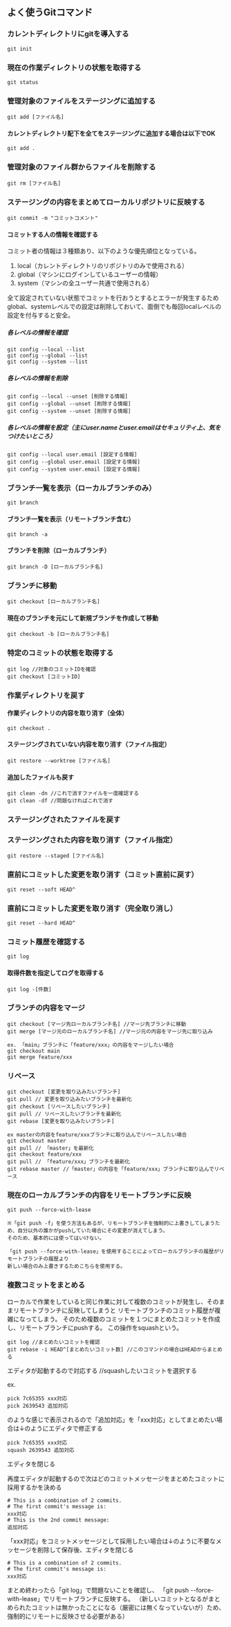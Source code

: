 ## よく使うGitコマンド

### カレントディレクトリにgitを導入する
```
git init
```

### 現在の作業ディレクトリの状態を取得する
```
git status
```

### 管理対象のファイルをステージングに追加する
```
git add [ファイル名]
```

#### カレントディレクトリ配下を全てをステージングに追加する場合は以下でOK
```
git add .
```

### 管理対象のファイル群からファイルを削除する
```
git rm [ファイル名]
```

### ステージングの内容をまとめてローカルリポジトリに反映する
```
git commit -m "コミットコメント"
```

#### コミットする人の情報を確認する

コミット者の情報は３種類あり、以下のような優先順位となっている。

1. local（カレントディレクトリのリポジトリのみで使用される）
2. global（マシンにログインしているユーザーの情報）
3. system（マシンの全ユーザー共通で使用される）

全て設定されていない状態でコミットを行おうとするとエラーが発生するため
global、systemレベルでの設定は削除しておいて、面倒でも毎回localレベルの設定を付与すると安全。

##### 各レベルの情報を確認
```
git config --local --list
git config --global --list
git config --system --list
```

##### 各レベルの情報を削除
```
git config --local --unset [削除する情報]
git config --global --unset [削除する情報]
git config --system --unset [削除する情報]
```

##### 各レベルの情報を設定（主にuser.nameとuser.emailはセキュリティ上、気をつけたいところ）
```
git config --local user.email [設定する情報]
git config --global user.email [設定する情報]
git config --system user.email [設定する情報]
```

### ブランチ一覧を表示（ローカルブランチのみ）
```
git branch
```

#### ブランチ一覧を表示（リモートブランチ含む）
```
git branch -a
```

#### ブランチを削除（ローカルブランチ）
```
git branch -D [ローカルブランチ名]
```

### ブランチに移動
```
git checkout [ローカルブランチ名]
```

#### 現在のブランチを元にして新規ブランチを作成して移動
```
git checkout -b [ローカルブランチ名]
```

### 特定のコミットの状態を取得する
```
git log //対象のコミットIDを確認
git checkout [コミットID]
```

### 作業ディレクトリを戻す

#### 作業ディレクトリの内容を取り消す（全体）
```
git checkout .
```

#### ステージングされていない内容を取り消す（ファイル指定）
```
git restore --worktree [ファイル名]
```

#### 追加したファイルも戻す
```
git clean -dn //これで消すファイルを一度確認する
git clean -df //問題なければこれで消す
```

### ステージングされたファイルを戻す

### ステージングされた内容を取り消す（ファイル指定）
```
git restore --staged [ファイル名]
```

### 直前にコミットした変更を取り消す（コミット直前に戻す）
```
git reset --soft HEAD^
```

### 直前にコミットした変更を取り消す（完全取り消し）
```
git reset --hard HEAD^
```

### コミット履歴を確認する
```
git log
```

#### 取得件数を指定してログを取得する
```
git log -[件数]
```

### ブランチの内容をマージ
```
git checkout [マージ先ローカルブランチ名] //マージ先ブランチに移動
git merge [マージ元のローカルブランチ名] //マージ元の内容をマージ先に取り込み

ex. 「main」ブランチに「feature/xxx」の内容をマージしたい場合
git checkout main
git merge feature/xxx
```

### リベース
```
git checkout [変更を取り込みたいブランチ]
git pull // 変更を取り込みたいブランチを最新化
git checkout [リベースしたいブランチ]
git pull // リベースしたいブランチを最新化
git rebase [変更を取り込みたいブランチ]

ex masterの内容をfeature/xxxブランチに取り込んでリベースしたい場合
git checkout master
git pull // 「master」を最新化
git checkout feature/xxx
git pull // 「feature/xxx」ブランチを最新化
git rebase master //「master」の内容を「feature/xxx」ブランチに取り込んでリベース
```

### 現在のローカルブランチの内容をリモートブランチに反映
```
git push --force-with-lease

※「git push -f」を使う方法もあるが、リモートブランチを強制的に上書きしてしまうため、自分以外の誰かがpushしていた場合にその変更が消えてしまう。
そのため、基本的には使ってはいけない。

「git push --force-with-lease」を使用することによってローカルブランチの履歴がリモートブランチの履歴より
新しい場合のみ上書きするためこちらを使用する。
```

### 複数コミットをまとめる

ローカルで作業をしていると同じ作業に対して複数のコミットが発生し、そのままリモートブランチに反映してしまうと
リモートブランチのコミット履歴が複雑になってしまう。
そのため複数のコミットを１つにまとめたコミットを作成し、リモートブランチにpushする。
この操作をsquashという。

 ```
 git log //まとめたいコミットを確認
 git rebase -i HEAD^[まとめたいコミット数] //このコマンドの場合はHEADからまとめる
 ```

 エディタが起動するので対応する //squashしたいコミットを選択する

 ex.

```
pick 7c65355 xxx対応
pick 2639543 追加対応
```

のような感じで表示されるので「追加対応」を「xxx対応」としてまとめたい場合は↓のようにエディタで修正する

```
pick 7c65355 xxx対応
squash 2639543 追加対応
```

エディタを閉じる

再度エディタが起動するので次はどのコミットメッセージをまとめたコミットに採用するかを決める
```
# This is a combination of 2 commits.
# The first commit's message is:
xxx対応
# This is the 2nd commit message:
追加対応
```
「xxx対応」をコミットメッセージとして採用したい場合は↓のように不要なメッセージを削除して保存後、エディタを閉じる
```
# This is a combination of 2 commits.
# The first commit's message is:
xxx対応
```

まとめ終わったら「git log」で問題ないことを確認し、
「git push --force-with-lease」でリモートブランチに反映する。
（新しいコミットとなるがまとめられたコミットは無かったことになる（厳密には無くなっていないが）ため、強制的にリモートに反映させる必要がある）